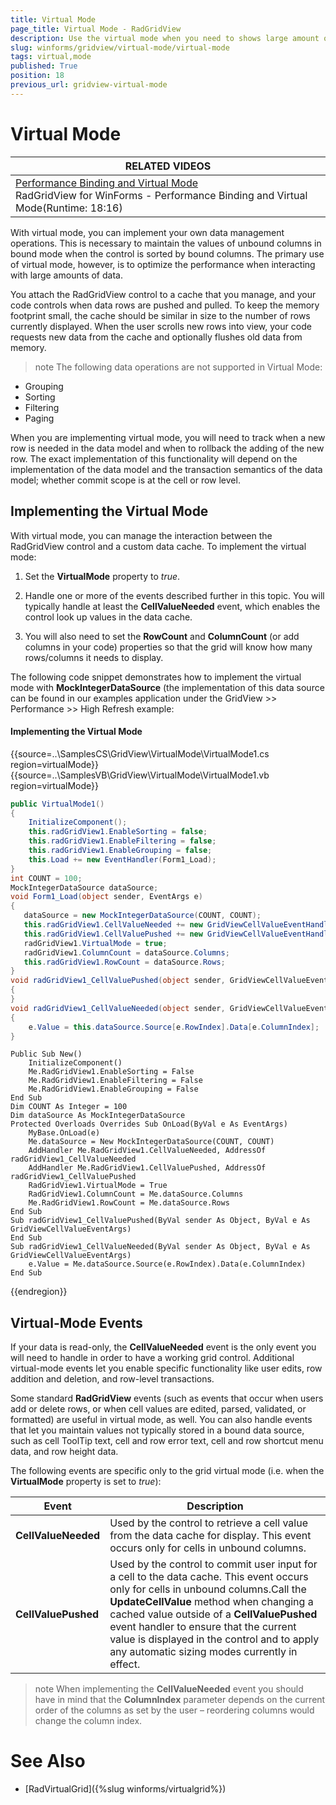 ```yaml
---
title: Virtual Mode
page_title: Virtual Mode - RadGridView
description: Use the virtual mode when you need to shows large amount of data without fetching the entire data at once. 
slug: winforms/gridview/virtual-mode/virtual-mode
tags: virtual,mode
published: True
position: 18
previous_url: gridview-virtual-mode
---
```


# Virtual Mode


|RELATED VIDEOS|
| ------- |
|[Performance Binding and Virtual Mode ](http://tv.telerik.com/watch/winforms/radgridview/radgridview-for-winforms-performance-binding-virtual-mode)<br>RadGridView for WinForms - Performance Binding and Virtual Mode(Runtime: 18:16)|

With virtual mode, you can implement your own data management operations. This is necessary to maintain the values of unbound columns in bound mode when the control is sorted by bound columns. The primary use of virtual mode,
however, is to optimize the performance when interacting with large amounts of data.

You attach the RadGridView control to a cache that you manage, and your code controls when data rows are pushed and pulled. To keep the memory footprint small, the cache should be similar in size to the number of rows currently displayed. When the user scrolls new rows into view, your code requests new data from the cache and optionally flushes old data from memory.

>note The following data operations are not supported in Virtual Mode:
* Grouping
* Sorting
* Filtering
* Paging
>

When you are implementing virtual mode, you will need to track when a new row is needed in the data model and when  to rollback the adding of the new row. The exact implementation of this functionality will depend on the implementation of the data model and the transaction semantics of the data model; whether commit scope is at the cell or row level.

## Implementing the Virtual Mode

With virtual mode, you can manage the interaction between the RadGridView control and a custom data cache. To implement the virtual mode:

1. Set the __VirtualMode__ property to *true*.

1. Handle one or more of the events described further in this topic. You will typically handle at least the __CellValueNeeded__ event, which enables the control look up values in the data cache.

1. You will also need to set the __RowCount__ and __ColumnCount__ (or add columns in your code) properties so that the grid will know how many rows/columns it needs to display.

The following code snippet demonstrates how to implement the virtual mode
with __MockIntegerDataSource__ (the implementation of this data source can be found in our examples application under the GridView >> Performance >> High Refresh example:

####  Implementing the Virtual Mode

{{source=..\SamplesCS\GridView\VirtualMode\VirtualMode1.cs region=virtualMode}} 
{{source=..\SamplesVB\GridView\VirtualMode\VirtualMode1.vb region=virtualMode}} 

````C#
public VirtualMode1()
{
    InitializeComponent();
    this.radGridView1.EnableSorting = false;
    this.radGridView1.EnableFiltering = false;
    this.radGridView1.EnableGrouping = false;
    this.Load += new EventHandler(Form1_Load);
}
int COUNT = 100;
MockIntegerDataSource dataSource;
void Form1_Load(object sender, EventArgs e)
{
   dataSource = new MockIntegerDataSource(COUNT, COUNT);
   this.radGridView1.CellValueNeeded += new GridViewCellValueEventHandler(radGridView1_CellValueNeeded);
   this.radGridView1.CellValuePushed += new GridViewCellValueEventHandler(radGridView1_CellValuePushed);
   radGridView1.VirtualMode = true;
   radGridView1.ColumnCount = dataSource.Columns;
   this.radGridView1.RowCount = dataSource.Rows;
}
void radGridView1_CellValuePushed(object sender, GridViewCellValueEventArgs e)
{
}
void radGridView1_CellValueNeeded(object sender, GridViewCellValueEventArgs e)
{
    e.Value = this.dataSource.Source[e.RowIndex].Data[e.ColumnIndex];
}

````
````VB.NET
Public Sub New()
    InitializeComponent()
    Me.RadGridView1.EnableSorting = False
    Me.RadGridView1.EnableFiltering = False
    Me.RadGridView1.EnableGrouping = False
End Sub
Dim COUNT As Integer = 100
Dim dataSource As MockIntegerDataSource
Protected Overloads Overrides Sub OnLoad(ByVal e As EventArgs)
    MyBase.OnLoad(e)
    Me.dataSource = New MockIntegerDataSource(COUNT, COUNT)
    AddHandler Me.RadGridView1.CellValueNeeded, AddressOf radGridView1_CellValueNeeded
    AddHandler Me.RadGridView1.CellValuePushed, AddressOf radGridView1_CellValuePushed
    RadGridView1.VirtualMode = True
    RadGridView1.ColumnCount = Me.dataSource.Columns
    Me.RadGridView1.RowCount = Me.dataSource.Rows
End Sub
Sub radGridView1_CellValuePushed(ByVal sender As Object, ByVal e As GridViewCellValueEventArgs)
End Sub
Sub radGridView1_CellValueNeeded(ByVal sender As Object, ByVal e As GridViewCellValueEventArgs)
    e.Value = Me.dataSource.Source(e.RowIndex).Data(e.ColumnIndex)
End Sub

````

{{endregion}} 

## Virtual-Mode Events

If your data is read-only, the __CellValueNeeded__ event is the only event you will need to handle in order to have a working grid control. Additional virtual-mode events let you enable specific functionality like user edits, row addition and deletion, and row-level transactions.

Some standard __RadGridView__ events (such as events that occur when users add or delete rows, or when cell values are edited, parsed, validated, or formatted) are useful in virtual mode, as well. You can also handle events that let you maintain values not typically stored in a bound data source, such as cell ToolTip text, cell and row error text, cell and row shortcut menu data, and row height data.

The following events are specific only to the grid virtual mode (i.e. when
the __VirtualMode__ property is set to *true*):

|  __Event__  |  __Description__  |
| ------ | ------ |
| __CellValueNeeded__ |Used by the control to retrieve a cell value from the data cache for display. This event occurs only for cells in unbound columns.
| __CellValuePushed__ |Used by the control to commit user input for a cell to the data cache. This event occurs only for cells in unbound columns.Call the __UpdateCellValue__ method when changing a cached value outside of a __CellValuePushed__ event handler to ensure that the current value is displayed in the control and to apply any automatic sizing modes currently in effect.|

>note When implementing the __CellValueNeeded__ event you should have in mind that the __ColumnIndex__ parameter depends on the current order of the columns as set by the user – reordering columns would change the column index.
>

# See Also

* [RadVirtualGrid]({%slug winforms/virtualgrid%})
